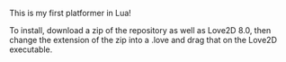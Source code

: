 This is my first platformer in Lua!

To install, download a zip of the repository as well as Love2D 8.0, then change the extension of the zip into a .love and drag that on the Love2D executable.
